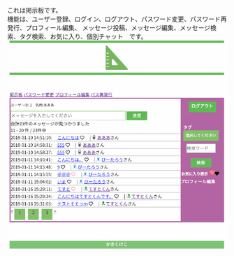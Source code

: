 これは掲示板です。<br>
機能は、ユーザー登録、ログイン、ログアウト、パスワード変更、パスワード再発行、プロフィール編集、
メッセージ投稿、メッセージ編集、メッセージ検索、タグ検索、お気に入り、個別チャット　です。
<br>
<img src="https://github.com/ynd3k/img/blob/master/forum-keijiban.png" >
